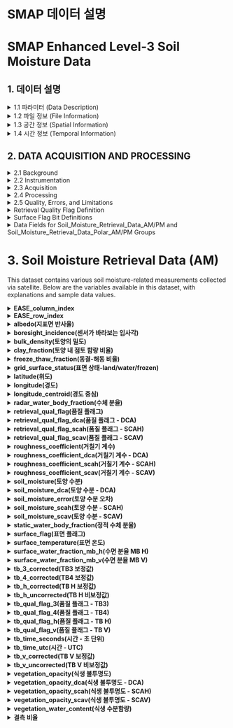 # SMAP 데이터 설명 
# SMAP Enhanced Level-3 Soil Moisture Data
## 1. 데이터 설명 
<details>
  <summary>1.1 파라미터 (Data Description)</summary>
  이 데이터 세트의 주요 출력은 표면 토양 습도입니다. 이는 대략적으로 토양 기둥 상단 5cm를 나타내며, m³/m³ 단위로 제공됩니다. 이 데이터는 9km EASE-Grid 2.0 투영에서 전 세계와 극지방 그리드로 표시됩니다.  
  데이터 필드는 전 세계와 극지방 그리드로 나뉘며, 각각 AM(오전), PM(오후)으로 구분된 HDF5 데이터 그룹에 저장됩니다.  
  극지방 그리드 투영은 높은 위도에서 더 균일한 공간 샘플링을 제공합니다.

  추가적으로, 밝기 온도(TB) 측정값도 포함됩니다. 이 값들은 SMAP의 향상된 Level-1B 밝기 온도로, 9km EASE2 그리드로 다시 샘플링된 값입니다.

  이 제품에는 세 가지 알고리즘이 포함되어 있습니다:
  - **이중 채널 알고리즘 (DCA)**
  - **단일 채널 알고리즘 - 수직 편광 (SCA-V)**
  - **단일 채널 알고리즘 - 수평 편광 (SCA-H)**

  버전 5부터 새로운 기본 알고리즘은 DCA입니다. 이전 버전에서는 SCA-V가 기본 알고리즘이었습니다. DCA는 일부 농업지에서 SCA-V보다 약간 더 나은 성능을 보여주었으나, 전체적인 성능은 유사합니다.
</details>

<details>
  <summary>1.2 파일 정보 (File Information)</summary>

  ### 1.2.1 형식
  데이터는 **HDF5** 형식으로 제공됩니다. HDF5 파일에 대한 소프트웨어와 자세한 내용은 HDF 그룹의 HDF5 웹사이트에서 확인할 수 있습니다.

  ### 1.2.2 파일 내용
  HDF5 파일은 메타데이터, AM/PM로 구분된 **토양 습도 데이터 그룹**, 그리고 극지방 AM/PM 데이터 그룹으로 구성됩니다. 각각의 그룹은 하위 데이터 세트 또는 그룹을 포함합니다.

  ### 1.2.3 데이터 필드
  각각 **토양 습도 데이터**, **보조 데이터**, 그리고 **품질 평가 플래그**를 포함합니다.  
  - **AM 그룹**: 위성을 북에서 남으로 통과할 때 데이터를 포함하며, 오전 6시 데이터를 수집합니다.  
  - **PM 그룹**: 남에서 북으로 통과할 때의 데이터를 포함하며, 오후 6시 데이터를 수집합니다.

  ### 1.2.4 메타데이터 필드
  이 그룹은 각 파일의 전체 내용을 설명하는 메타데이터를 포함합니다.

  ### 1.2.5 파일 네이밍 규칙
  파일명은 다음과 같은 규칙을 따릅니다:  
  `SMAP_L3_SM_P_E_yyyymmdd_RLVvvv_NNN.[확장자]`  
  예: `SMAP_L3_SM_P_E_20150403_R17400_001.h5`
</details>

<details>
  <summary>1.3 공간 정보 (Spatial Information)</summary>

  **1.3.1 범위 (Coverage)**  
  이 데이터의 글로벌 그리드 범위는 경도 180°W에서 180°E까지이며, 위도는 약 85.044°N에서 85.044°S까지입니다. 북극 그리드 범위는 북반구 전체, 즉 경도 180°W에서 180°E까지, 적도에서 90°N까지를 포함합니다.

  **1.3.2 해상도 (Resolution)**  
  SMAP 데이터의 기본 해상도는 약 36km이지만, 이 데이터는 Backus-Gilbert 최적 보간 알고리즘을 사용하여 9km 해상도로 보간되었습니다.

  **1.3.3 지리 정보 (Geolocation)**  
  이 데이터는 9km EASE-Grid 2.0 평등 면적 그리드를 기준으로 제공됩니다. 더 자세한 지리 정보는 EASE-Grid 웹사이트에서 확인할 수 있습니다.
</details>

<details>
  <summary>1.4 시간 정보 (Temporal Information)</summary>

  **1.4.1 범위 (Coverage)**  
  이 데이터의 시간 범위는 2015년 3월 31일부터 현재까지입니다.

  **1.4.2 위성 및 처리 이벤트 (Satellite and Processing Events)**  
  위성 기동, 데이터 다운링크 이상, 데이터 품질 필터링 등의 이유로 인해 SMAP 데이터 시리즈에 작은 간격이 발생할 수 있습니다. SMAP 위성이 안전 모드로 들어간 2019년 6월 19일부터 7월 23일까지 데이터 수집에 큰 공백이 있었습니다.

  **1.4.3 지연 시간 (Latencies)**  
  지연 시간에 대한 자세한 내용은 SMAP Radiometer 데이터 세트의 지연 시간에 대한 FAQ를 참고하세요.

  **1.4.4 해상도 (Resolution)**  
  각 Level-3 파일은 반 궤도 파일/스와스의 일일 합성본입니다. 하강 통과(a.m.) 및 상승 통과(p.m.)에서 수집된 데이터는 각각 동일한 일일 합성 파일에 별도로 저장됩니다.
</details>

## 2. DATA ACQUISITION AND PROCESSING

<details>
<summary>2.1 Background</summary>

전자기 스펙트럼의 마이크로파 영역(파장이 몇 센티미터에서 1미터까지 포함)은 원격으로 표면 토양 습도를 추정하는 데 가장 큰 가능성을 제공하는 것으로 오랫동안 알려져 왔습니다. 수동 마이크로파 센서는 지구 표면에서 방출되는 자연적인 열 방사를 측정합니다. 이 방사의 강도 변화는 목표 매질의 유전율과 온도에 따라 달라지며, 근표면 토양층의 경우 이는 습도의 양에 의해 결정됩니다. L-밴드 또는 약 1 GHz(20-30 cm)의 낮은 마이크로파 주파수(긴 파장)는 다음과 같은 이점을 제공합니다:

- 대기가 거의 완전히 투명하므로 모든 날씨에서 감지가 가능합니다.
- 드문드문한 식생층과 중간 정도의 식생층(최대 5 kg/m²의 식물 수분 함량을 포함) 아래에서 토양에서의 신호 전송이 가능합니다.
- 태양 광선의 영향을 받지 않으므로 낮과 밤 모두 관찰할 수 있습니다.

자세한 내용은 이 제품의 알고리즘 이론적 기초 문서(ATBD)의 2장을 참조하십시오(O'Neill et al., 2021a). 해당 문서는 기술 참조 자료로 제공됩니다.
</details>

<details>
<summary>2.2 Instrumentation</summary>

SMAP 계측기기에 대한 자세한 설명은 Jet Propulsion Laboratory(JPL) SMAP 웹사이트의 SMAP Instrument 페이지를 참조하세요.
</details>

<details>
<summary>2.3 Acquisition</summary>

SMAP 향상된 Level-3 복사계 토양 습도 제품(SPL3SMP_E)은 SMAP 향상된 L2 복사계 반 궤도 9km EASE-Grid 토양 습도 버전 5(SPL2SMP_E) 데이터를 일일 그리드 합성한 것입니다. SMAP 밝기 온도에서 토양 습도 도출은 Level-2 처리에서 이루어집니다. 토양 습도 알고리즘 및 보조 데이터에 대한 자세한 내용은 SPL2SMP_E 사용자 안내서를 참조하세요. 이 데이터를 향상시키기 위해 사용된 Backus-Gilbert 최적 보간 알고리즘에 대한 정보는 SPL1CTB_E 사용자 안내서를 참조하세요.
</details>

<details>
<summary>2.4 Processing</summary>

SPL3SMP_E 데이터 세트는 일일 전 세계 및 북극 제품입니다. 24시간 동안 획득된 개별 SPL2SMP_E 반 궤도 파일을 합성하여 추출된 토양 습도의 일일 다중 궤도 전 세계 또는 극지방 지도를 생성합니다. SPL2SMP_E 스와스가 겹치는 위도 약 +/- 65도 이상에서는 주어진 그리드 셀에서 여러 데이터 포인트를 합성하기 위한 세 가지 옵션이 고려되었습니다:
1. 가장 최근의(또는 마지막) 데이터 포인트 사용
2. 그리드 셀 내의 모든 데이터 포인트 평균
3. SMAP 하강 통과에서 도출된 관찰의 경우 6:00 a.m. 지역 태양 시간(LST)과 가장 가까운 데이터 포인트를, 상승 통과에서 도출된 관찰의 경우 6:00 p.m. LST와 가장 가까운 데이터 포인트를 선택

현재 SPL3SMP_E 제품에 대한 접근 방식은 세 번째 옵션을 사용하는 것입니다. 즉, 하강 통과와 상승 통과에서 각각 6:00 a.m. LST 및 6:00 p.m. LST에 가장 가까운 관찰을 선택하여 Level-3 합성을 수행합니다. 주어진 L2 반 궤도 그래뉼의 타임스탬프(yyyymmddThhmmss)는 UTC로 표현되며, hhmmss 부분만 지역 태양 시간으로 변환됩니다(O'Neill et al., 2021a).
</details>

<details>
<summary>2.5 Quality, Errors, and Limitations</summary>

### 2.5.1 Error Sources

인위적인 전파 간섭(RFI)은 주로 지상 기반 감시 레이더에서 발생하며, 이는 L-밴드 주파수에서 레이더와 복사계 측정을 오염시킬 수 있습니다. SMAP 레이더와 복사계 전자 기기 및 알고리즘에는 RFI의 영향을 완화하기 위한 설계 기능이 포함되어 있습니다. SMAP 복사계는 시간 및 주파수 다양성, 커토시스 감지, 임계값 사용을 결합하여 RFI를 감지하고, 가능한 경우 RFI를 완화하는 방법을 구현합니다(Bringer et al., 2021).

Level-2/3 복사계 데이터는 또한 통신 링크 및 메모리 저장 장치의 잡음에 의해 발생하는 비트 오류를 포함할 수 있습니다. 오류 원인에 대한 자세한 내용은 ATBD의 4.6장을 참조하십시오(O'Neill et al., 2021a).

### 2.5.2 Quality Assessment

SMAP 제품은 품질을 평가할 수 있는 여러 수단을 제공합니다. 각 제품에는 비트 플래그, 불확실성 측정, 및 품질 정보를 제공하는 파일 수준 메타데이터가 포함됩니다. 이 제품에 포함된 특정 비트 플래그, 불확실성 측정, 및 파일 수준 메타데이터에 대한 정보는 제품 사양 문서(Chan & Dunbar, 2021)를 참조하십시오. 이러한 데이터의 품질에 대한 자세한 내용은 평가 보고서(O'Neill et al., 2021b)를 참조하십시오. 각 HDF5 파일에는 NSIDC DAAC에 전달되기 전에 JPL에서 SDS에 의해 설정된 품질 평가(QA) 메타데이터 플래그가 포함된 메타데이터가 포함됩니다. 또한 각 데이터 파일과 관련된 .qa 파일 확장자를 가진 별도의 QA 파일이 있습니다. QA 파일은 연결된 데이터 파일의 품질을 보다 잘 평가할 수 있도록 통계 정보를 포함하는 ASCII 텍스트 파일입니다.

### 2.5.3 Data Flags

입력된 SMAP 데이터와 보조 데이터에서 생성된 비트 플래그는 검색 품질을 결정하는 데 사용됩니다. 보조 데이터는 일시적인 수분에 대한 보정과 같은 처리의 특정 측면을 결정하거나, 강수 플래그와 같은 검색 품질을 결정하는 데 도움이 됩니다. 이러한 플래그는 위성이 지나갈 때 지표가 얼어 있거나, 눈으로 덮여 있거나, 홍수가 나거나, 강수가 발생 중인지를 나타냅니다. 다른 플래그는 급경사 지형, 도시 지역, 조밀한 숲, 또는 영구적인 눈/얼음 지역에 대한 마스크가 적용되고 있는지를 나타냅니다.
</details>

<details>
  <summary>Retrieval Quality Flag Definition</summary>

  ### Retrieval Quality Flag Definition

  이 표는 **"토양 습도 검색 품질 플래그 정의"**를 나타냅니다. 이 표는 SMAP Enhanced L3 Radiometer 제품에서 토양 습도 데이터를 검색할 때 각 비트(Bit)에 할당된 정보를 설명하고 있습니다. 각 비트는 특정 품질 관련 정보를 나타내며, 각 비트의 값에 따라 검색이 성공했는지, 시도했는지 등의 상태를 나타냅니다.

  | Bit  | Retrieval Information    | Bit Value | Interpretation                                        |
  |------|--------------------------|-----------|-------------------------------------------------------|
  | 0    | Recommended Quality       | 0         | 토양 습도 검색이 권장 품질을 가짐                      |
  |      |                          | 1         | 토양 습도 검색이 권장 품질을 갖지 않음                |
  | 1    | Retrieval Attempted       | 0         | 토양 습도 검색이 시도됨                                |
  |      |                          | 1         | 토양 습도 검색이 건너뛰어짐                            |
  | 2    | Retrieval Successful      | 0         | 토양 습도 검색이 성공적이었음                          |
  |      |                          | 1         | 토양 습도 검색이 성공적이지 않았음                    |
  | 3    | Retrieval Successful      | 0         | 동결/해동 상태 검색이 성공적이었음                    |
  |      |                          | 1         | 동결/해동 상태 검색이 성공적이지 않았음               |
  | 4-15 | Undefined                 | 0         | 사용되지 않음                                          |

  ### 설명:
  - **Bit 0:** 권장 품질 여부를 나타냄. 
  - **Bit 1:** 토양 습도 검색이 시도되었는지 여부.
  - **Bit 2:** 검색이 성공적이었는지 여부.
  - **Bit 3:** 동결/해동 상태 검색 성공 여부.
  - **Bit 4-15:** 사용되지 않음 (미정의).

</details>
<details>
  <summary>Surface Flag Bit Definitions</summary>

  ### Surface Flag Bit Definitions
  
  Surface Flag에 대한 설명입니다. Bit 0에서 Bit 9까지의 플래그가 각기 다른 정보들을 나타냅니다.

  | Bit | Flag Name               | Bit Value | Interpretation                                                            |
  |-----|-------------------------|-----------|---------------------------------------------------------------------------|
  | 0   | Open Water Flag          | 0         | 물의 비율이 0.00-0.05: 토양 습도를 검색하고 권장 품질로 플래그를 설정     |
  |     |                         | 1         | 물의 비율이 0.05-0.50: 토양 습도를 검색하고 불확실한 품질로 플래그를 설정 |
  |     |                         |           | 물의 비율이 0.50-1.00: 토양 습도를 검색하지 않음, 플래그만 설정          |
  | 1   | Open Water Flag (MOD44W) | 0         | MOD44W 데이터베이스를 기반으로 설정된 물 비율                              |
  |     |                         | 1         | Bit 0과 동일한 값                                                         |
  | 3   | Urban Area Flag          | 0         | 도심 지역의 비율이 0.00-0.25: 토양 습도를 검색하고 권장 품질로 설정       |
  |     |                         | 1         | 도심 지역의 비율이 0.25-1.00: 토양 습도를 검색하고 불확실한 품질로 설정   |
  | 4   | Precipitation Flag       | 0         | 강수량이 0–1 mm/hr: 토양 습도를 검색하고 권장 품질로 플래그 설정          |
  |     |                         | 1         | 강수량이 1–25.4 mm/hr: 토양 습도를 검색하고 불확실한 품질로 플래그 설정  |
  |     |                         |           | 강수량이 25.4 mm/hr 이상: 토양 습도 검색하지 않음, 플래그만 설정          |
  | 5   | Snow Flag                | 0         | 눈의 비율이 0.00-0.05: 토양 습도를 검색하고 권장 품질로 플래그 설정       |
  |     |                         | 1         | 눈의 비율이 0.05-0.50: 불확실한 품질로 플래그를 설정하고 토양 습도 검색   |
  |     |                         |           | 눈의 비율이 0.50 이상: 토양 습도를 검색하지 않음, 플래그만 설정           |
  | 7   | Frozen Ground Flag       | 0         | 동결 상태 비율이 0.00-0.05: 토양 습도를 검색하고 권장 품질로 설정         |
  |     |                         | 1         | 동결 상태 비율이 0.05-0.50: 불확실한 품질로 설정하고 토양 습도 검색       |
  |     |                         |           | 동결 상태 비율이 0.50 이상: 토양 습도를 검색하지 않음, 플래그만 설정      |
  | 9   | Mountainous Area Flag    | 0         | 경사 표준 편차가 0.0-3.0°: 토양 습도를 검색하고 권장 품질로 설정          |
  |     |                         | 1         | 경사 표준 편차가 3.0°-6.0°: 불확실한 품질로 플래그를 설정하고 검색        |
  |     |                         |           | 경사 표준 편차가 6.0° 이상: 검색하지 않음, 플래그만 설정                  |

  ### 설명:
  - **Open Water Flag (Bits 0-1):** 물의 비율에 따라 검색 품질을 플래그로 설정.
  - **Urban Area Flag (Bit 3):** 도심 지역의 비율에 따라 검색 품질을 설정.
  - **Precipitation Flag (Bit 4):** 강수량에 따라 검색 여부와 품질을 결정.
  - **Snow Flag (Bit 5):** 눈의 비율에 따라 검색 품질을 플래그로 설정.
  - **Frozen Ground Flag (Bits 7-8):** 동결 상태 비율에 따라 검색 품질을 설정.
  - **Mountainous Area Flag (Bit 9):** 경사 표준 편차에 따라 검색 품질을 플래그로 설정.
</details>

<details>
  <summary>Data Fields for Soil_Moisture_Retrieval_Data_AM/PM and Soil_Moisture_Retrieval_Data_Polar_AM/PM Groups</summary>

| **Data Field Name**                 | **Type**  | **Byte** | **Unit** | **Valid Min** | **Valid Max** | **Fill/Gap Value** | **Derivation Method(s)** |
|-------------------------------------|-----------|----------|----------|---------------|---------------|--------------------|--------------------------|
| EASE_column_index                   | Uint16    | 2        | N/A      | 0             | 963           | 65534              | 2                        |
| EASE_row_index                      | Uint16    | 2        | N/A      | 0             | 405           | 65534              | 2                        |
| albedo* (albedo_dca | _scah | _scav) | Float32   | 4        | N/A      | 0             | 1             | -9999.0            | 6                        |
| boresight_incidence                  | Float32   | 4        | degrees  | 0             | 90            | -9999.0            | 1                        |
| bulk_density                         | Float32   | 4        | N/A      | 0             | 2.65          | -9999.0            | 6                        |
| clay_fraction                        | Float32   | 4        | N/A      | 0             | 1             | -9999.0            | 6                        |
| freeze_thaw_fraction                 | Float32   | 4        | N/A      | 0             | 1             | -9999.0            | 6                        |
| grid_surface_status                  | Uint16    | 2        | N/A      | 0             | 1             | 65534              | 7                        |
| landcover_class                      | Uint8     | 1        | N/A      | 0             | 16            | 254                | 6                        |
| landcover_class_fraction             | Uint8     | 1        | N/A      | 0             | 1             | -9999.0            | 6                        |
| latitude                             | Float32   | 4        | degrees  | -90           | 90            | -9999.0            | 2                        |
| latitude_centroid                    | Float32   | 4        | degrees  | -90           | 90            | -9999.0            | 1                        |
| longitude                            | Float32   | 4        | degrees  | -180          | 180           | -9999.0            | 2                        |
| longitude_centroid                   | Float32   | 4        | degrees  | -180          | 180           | -9999.0            | 1                        |
| radar_water_body_fraction            | Float32   | 4        | N/A      | 0             | 1             | -9999.0            | 6                        |
| retrieval_qual_flag*                 | Uint16    | 2        | N/A      | 0             | 65536         | 65534              | 4                        |
| roughness_coefficient*               | Float32   | 4        | N/A      | 0             | 3             | -9999.0            | 6                        |
| soil_moisture*                       | Float32   | 4        | m³/m³    | 0.02          | soil porosity | -9999.0            | 4                        |
| soil_moisture_error                  | Float32   | 4        | m³/m³    | 0.02          | soil porosity | -9999.0            | 4                        |
| static_water_body_fraction           | Float32   | 4        | N/A      | 0             | 1             | -9999.0            | 6                        |
| surface_flag                         | Uint16    | 2        | N/A      | 0             | 65536         | 65534              | 4                        |
| surface_temperature                  | Float32   | 4        | K        | 253.15        | 313.15        | -9999.0            | 6                        |
| surface_water_fraction_mb_h          | Float32   | 4        | N/A      | 0             | 1             | -9999.0            | 1                        |
| surface_water_fraction_mb_v          | Float32   | 4        | N/A      | 0             | 1             | -9999.0            | 1                        |
| tb_3_corrected                       | Float32   | 4        | K        | -50           | 50            | -9999.0            | 1                        |
| tb_4_corrected                       | Float32   | 4        | K        | -50           | 50            | -9999.0            | 1                        |
| tb_h_corrected                       | Float32   | 4        | K        | 0             | 330           | -9999.0            | 1                        |
| tb_h_uncorrected                     | Float32   | 4        | K        | 0             | 340           | -9999.0            | 1                        |
| tb_qual_flag_3                       | Uint16    | 2        | N/A      | 0             | 65536         | 65534              | 4                        |
| tb_qual_flag_4                       | Uint16    | 2        | N/A      | 0             | 65536         | 65534              | 4                        |
| tb_qual_flag_h                       | Uint16    | 2        | N/A      | 0             | 65536         | 65534              | 4                        |
| tb_qual_flag_v                       | Uint16    | 2        | N/A      | 0             | 65536         | 65534              | 4                        |
| tb_time_seconds                      | Float64   | 8        | seconds  | N/A           | N/A           | -9999.0            | 1                        |
| tb_time_utc                          | Char24    | 24       | N/A      | 2015-01-31T00:00:00.000Z | N/A           | N/A | 1                        |
| tb_v_corrected                       | Float32   | 4        | K        | 0             | 330           | -9999.0            | 1                        |
| tb_v_uncorrected                     | Float32   | 4        | K        | 0             | 340           | -9999.0            | 1                        |
| vegetation_opacity*                  | Float32   | 4        | N/A      | 0.01          | 5             | -9999.0            | 6                        |
| vegetation_opacity(_dca              | Float32   | 4        | N/A      | 0.01          | 5             | -9999.0            | 5                        |
| vegetation_opacity(_scah | _scav)    | Float32   | 4        | N/A      | 0.01          | 5             | -9999.0            | 6                        |
| vegetation_water_content             | Float32   | 4        | kg/m²    | 0.0           | 30.0          | -9999.0            | 6                        |

</details>


# 3. Soil Moisture Retrieval Data (AM)
This dataset contains various soil moisture-related measurements collected via satellite. Below are the variables available in this dataset, with explanations and sample data values.

<details>
  <summary><b>EASE_column_index</b></summary>

  * **Description**: 
    * The column index of the Equal-Area Scalable Earth Grid (EASE) for the dataset.

  * **Sample Data**: 
    * `[[0, 1, 2, ..., 3853, 3854, 3855], [0, 1, 2, ..., 3853, 3854, 3855], ... [65534, 65534, 65534, ..., 65534, 65534, 65534]]`
</details>

<details>
  <summary><b>EASE_row_index</b></summary>

  * **Description**: 
    * The row index of the Equal-Area Scalable Earth Grid (EASE) for the dataset.
    
  * **Sample Data**: 
    * `[[0, 0, 0, ..., 0, 0, 0], [1, 1, 1, ..., 1, 1, 1], ... [65534, 65534, 65534, ..., 65534, 65534, 65534]]`
</details>

<details>
  <summary><b>albedo(지표면 반사율)</b></summary>

  * **Description**: 
    * Surface reflectance of solar radiation. Missing values are marked with -9999.
  * **Sample Data**: 
    * `[[ -9999, -9999, -9999, ..., -9999, -9999, -9999], [-9999, -9999, -9999, ..., -9999, -9999, -9999], ... [-9999, -9999, -9999, ..., -9999, -9999, -9999]]`
  * **Category**:
    * albedo_dca
    * albedo_scah
    * albedo_scav
</details>
<details>
  <summary><b>boresight_incidence(센서가 바라보는 입사각)</b></summary>

  * **Description**: 
    * The boresight incidence angle is the angle at which the radar signal strikes the Earth's surface. This angle affects the radar return signal and is critical for interpreting radar data.
  
  * **Sample Data**: 
    * `[[39.97724, 39.977257, 39.97728, ..., 39.98019, 39.98021, 39.980232], [39.977066, 39.977097, 39.97712, ..., 39.98063, 39.980633, 39.980644], ... [-9999, -9999, -9999, ..., -9999, -9999, -9999]]`
</details>

<details>
  <summary><b>bulk_density(토양의 밀도)</b></summary>

  * **Description**: 
    * Bulk density refers to the density of the soil, which is important for analyzing water retention and soil moisture.
  
  * **Sample Data**: 
    * `[[ -9999, -9999, -9999, ..., -9999, -9999, -9999], [-9999, -9999, -9999, ..., -9999, -9999, -9999], ... [-9999, -9999, -9999, ..., -9999, -9999, -9999]]`
</details>

<details>
  <summary><b>clay_fraction(토양 내 점토 햠량 비율)</b></summary>

  * **Description**: 
    * The fraction of clay in the soil, which can affect water retention, soil strength, and moisture content.
  
  * **Sample Data**: 
    * `[[ -9999, -9999, -9999, ..., -9999, -9999, -9999], [-9999, -9999, -9999, ..., -9999, -9999, -9999], ... [-9999, -9999, -9999, ..., -9999, -9999, -9999]]`
</details>

<details>
  <summary><b>freeze_thaw_fraction(동결-해동 비율)</b></summary>

  * **Description**: 
    * The fraction of the ground that is frozen or thawing, which is important for understanding seasonal changes in soil moisture.
  
  * **Sample Data**: 
    * `[[ -9999, -9999, -9999, ..., -9999, -9999, -9999], [-9999, -9999, -9999, ..., -9999, -9999, -9999], ... [-9999, -9999, -9999, ..., -9999, -9999, -9999]]`
</details>

<details>
  <summary><b>grid_surface_status(표면 상태-land/water/frozen)</b></summary>

  * **Description**: 
    * The status of the surface grid, which may indicate whether the grid cell is covered by land, water, or frozen ground.
  
  * **Sample Data**: 
    * `[[1, 1, 1, ..., 1, 1, 1], [1, 1, 1, ..., 1, 1, 1], ... [65534, 65534, 65534, ..., 65534, 65534, 65534]]`
</details>

<details>
  <summary><b>latitude(위도)</b></summary>

  * **Description**: 
    * Latitude of the measurement point on the Earth's surface.
  
  * **Sample Data**: 
    * `[[84.65642, 84.65642, 84.65642, ..., 84.65642, 84.65642, 84.65642], [83.95421, 83.95421, 83.95421, ..., 83.95421, 83.95421, 83.95421], ... [-9999, -9999, -9999, ..., -9999, -9999, -9999]]`
</details>

<details>
  <summary><b>longitude(경도)</b></summary>

  * **Description**: 
    * Longitude of the measurement point on the Earth's surface.
  
  * **Sample Data**: 
    * `[[ -179.95332, -179.85995, -179.7666, ..., 179.7666, 179.85995, 179.95332], [-179.95332, -179.85995, -179.7666, ..., 179.7666, 179.85995, 179.95332], ... [-9999, -9999, -9999, ..., -9999, -9999, -9999]]`
</details>
<details>
  <summary><b>longitude_centroid(경도 중심)</b></summary>

  * **Description**: 
    * The centroid longitude of the grid cell on the Earth's surface.
  
  * **Sample Data**: 
    * `[[ -179.95332, -179.85995, -179.7666, ..., 179.7666, 179.85995, 179.95332], [-179.95332, -179.85995, -179.7666, ..., 179.7666, 179.85995, 179.95332], ... [-9999, -9999, -9999, ..., -9999, -9999, -9999]]`
</details>

<details>
  <summary><b>radar_water_body_fraction(수체 분율)</b></summary>

  * **Description**: 
    * The fraction of the grid cell that is covered by water bodies, detected by radar.
  
  * **Sample Data**: 
    * `[[ 1.000e+00, 1.000e+00, 1.000e+00, ..., 1.000e+00, 1.000e+00, 1.000e+00], [1.000e+00, 1.000e+00, 1.000e+00, ..., 1.000e+00, 1.000e+00, 1.000e+00], ... [-9.999e+03, -9.999e+03, -9.999e+03, ..., -9.999e+03, -9.999e+03, -9.999e+03]]`
</details>

<details>
  <summary><b>retrieval_qual_flag(품질 플래그)</b></summary>

  * **Description**: 
    * A flag indicating the quality of the retrieval process.
  
  * **Sample Data**: 
    * `[[15, 15, 15, ..., 15, 15, 15], [15, 15, 15, ..., 15, 15, 15], ... [7, 7, 7, ..., 7, 7, 7]]`
</details>

<details>
  <summary><b>retrieval_qual_flag_dca(품질 플래그 - DCA)</b></summary>

  * **Description**: 
    * A specific flag indicating the quality of the DCA retrieval process.
  
  * **Sample Data**: 
    * `[[15, 15, 15, ..., 15, 15, 15], [15, 15, 15, ..., 15, 15, 15], ... [7, 7, 7, ..., 7, 7, 7]]`
</details>

<details>
  <summary><b>retrieval_qual_flag_scah(품질 플래그 - SCAH)</b></summary>

  * **Description**: 
    * A specific flag indicating the quality of the SCAH retrieval process.
  
  * **Sample Data**: 
    * `[[15, 15, 15, ..., 15, 15, 15], [15, 15, 15, ..., 15, 15, 15], ... [7, 7, 7, ..., 7, 7, 7]]`
</details>

<details>
  <summary><b>retrieval_qual_flag_scav(품질 플래그 - SCAV)</b></summary>

  * **Description**: 
    * A specific flag indicating the quality of the SCAV retrieval process.
  
  * **Sample Data**: 
    * `[[15, 15, 15, ..., 15, 15, 15], [15, 15, 15, ..., 15, 15, 15], ... [7, 7, 7, ..., 7, 7, 7]]`
</details>

<details>
  <summary><b>roughness_coefficient(거칠기 계수)</b></summary>

  * **Description**: 
    * A coefficient representing the roughness of the Earth's surface in the grid cell.
  
  * **Sample Data**: 
    * `[[ -9999, -9999, -9999, ..., -9999, -9999, -9999], [-9999, -9999, -9999, ..., -9999, -9999, -9999], ... [-9999, -9999, -9999, ..., -9999, -9999, -9999]]`
</details>

<details>
  <summary><b>roughness_coefficient_dca(거칠기 계수 - DCA)</b></summary>

  * **Description**: 
    * The DCA-specific roughness coefficient for the grid cell.
  
  * **Sample Data**: 
    * `[[ -9999, -9999, -9999, ..., -9999, -9999, -9999], [-9999, -9999, -9999, ..., -9999, -9999, -9999], ... [-9999, -9999, -9999, ..., -9999, -9999, -9999]]`
</details>

<details>
  <summary><b>roughness_coefficient_scah(거칠기 계수 - SCAH)</b></summary>

  * **Description**: 
    * The SCAH-specific roughness coefficient for the grid cell.
  
  * **Sample Data**: 
    * `[[ -9999, -9999, -9999, ..., -9999, -9999, -9999], [-9999, -9999, -9999, ..., -9999, -9999, -9999], ... [-9999, -9999, -9999, ..., -9999, -9999, -9999]]`
</details>

<details>
  <summary><b>roughness_coefficient_scav(거칠기 계수 - SCAV)</b></summary>

  * **Description**: 
    * The SCAV-specific roughness coefficient for the grid cell.
  
  * **Sample Data**: 
    * `[[ -9999, -9999, -9999, ..., -9999, -9999, -9999], [-9999, -9999, -9999, ..., -9999, -9999, -9999], ... [-9999, -9999, -9999, ..., -9999, -9999, -9999]]`
</details>
<details>
  <summary><b>soil_moisture(토양 수분)</b></summary>

  * **Description**: 
    * The soil moisture content of the grid cell.
  
  * **Sample Data**: 
    * `[[ -9999, -9999, -9999, ..., -9999, -9999, -9999], [-9999, -9999, -9999, ..., -9999, -9999, -9999], ... [-9999, -9999, -9999, ..., -9999, -9999, -9999]]`
</details>

<details>
  <summary><b>soil_moisture_dca(토양 수분 - DCA)</b></summary>

  * **Description**: 
    * The DCA-specific soil moisture content of the grid cell.
  
  * **Sample Data**: 
    * `[[ -9999, -9999, -9999, ..., -9999, -9999, -9999], [-9999, -9999, -9999, ..., -9999, -9999, -9999], ... [-9999, -9999, -9999, ..., -9999, -9999, -9999]]`
</details>

<details>
  <summary><b>soil_moisture_error(토양 수분 오차)</b></summary>

  * **Description**: 
    * The estimated error in the soil moisture content.
  
  * **Sample Data**: 
    * `[[ -9999, -9999, -9999, ..., -9999, -9999, -9999], [-9999, -9999, -9999, ..., -9999, -9999, -9999], ... [-9999, -9999, -9999, ..., -9999, -9999, -9999]]`
</details>

<details>
  <summary><b>soil_moisture_scah(토양 수분 - SCAH)</b></summary>

  * **Description**: 
    * The SCAH-specific soil moisture content of the grid cell.
  
  * **Sample Data**: 
    * `[[ -9999, -9999, -9999, ..., -9999, -9999, -9999], [-9999, -9999, -9999, ..., -9999, -9999, -9999], ... [-9999, -9999, -9999, ..., -9999, -9999, -9999]]`
</details>

<details>
  <summary><b>soil_moisture_scav(토양 수분 - SCAV)</b></summary>

  * **Description**: 
    * The SCAV-specific soil moisture content of the grid cell.
  
  * **Sample Data**: 
    * `[[ -9999, -9999, -9999, ..., -9999, -9999, -9999], [-9999, -9999, -9999, ..., -9999, -9999, -9999], ... [-9999, -9999, -9999, ..., -9999, -9999, -9999]]`
</details>

<details>
  <summary><b>static_water_body_fraction(정적 수체 분율)</b></summary>

  * **Description**: 
    * The fraction of the grid cell covered by static water bodies.
  
  * **Sample Data**: 
    * `[[ 1.000e+00, 1.000e+00, 1.000e+00, ..., 1.000e+00, 1.000e+00, 1.000e+00], [1.000e+00, 1.000e+00, 1.000e+00, ..., 1.000e+00, 1.000e+00, 1.000e+00], ... [-9.999e+03, -9.999e+03, -9.999e+03, ..., -9.999e+03, -9.999e+03, -9.999e+03]]`
</details>

<details>
  <summary><b>surface_flag(표면 플래그)</b></summary>

  * **Description**: 
    * A flag representing the surface characteristics of the grid cell.
  
  * **Sample Data**: 
    * `[[ 7, 7, 7, ..., 7, 7, 7], [7, 7, 7, ..., 7, 7, 7], ... [2047, 2047, 2047, ..., 2047, 2047, 2047]]`
</details>

<details>
  <summary><b>surface_temperature(표면 온도)</b></summary>

  * **Description**: 
    * The surface temperature of the grid cell.
  
  * **Sample Data**: 
    * `[[ -9999, -9999, -9999, ..., -9999, -9999, -9999], [-9999, -9999, -9999, ..., -9999, -9999, -9999], ... [-9999, -9999, -9999, ..., -9999, -9999, -9999]]`
</details>

<details>
  <summary><b>surface_water_fraction_mb_h(수면 분율 MB H)</b></summary>

  * **Description**: 
    * The fraction of surface water measured in the horizontal polarization (MB H).
  
  * **Sample Data**: 
    * `[[ 9.9999762e-01, 9.9999762e-01, 9.9999762e-01, ..., 9.9999380e-01, 9.9999326e-01, 9.9999273e-01], [9.9996328e-01, 9.9996090e-01, 9.9995852e-01, ..., 9.9998438e-01, 9.9998438e-01, 9.9998450e-01], ... [-9.9990000e+03, -9.9990000e+03, -9.9990000e+03, ..., -9.9990000e+03, -9.9990000e+03, -9.9990000e+03]]`
</details>

<details>
  <summary><b>surface_water_fraction_mb_v(수면 분율 MB V)</b></summary>

  * **Description**: 
    * The fraction of surface water measured in the vertical polarization (MB V).
  
  * **Sample Data**: 
    * `[[ 9.9999797e-01, 9.9999803e-01, 9.9999809e-01, ..., 9.9999464e-01, 9.9999416e-01, 9.9999386e-01], [9.9996328e-01, 9.9996090e-01, 9.9995840e-01, ..., 9.9998283e-01, 9.9998283e-01, 9.9998295e-01], ... [-9.9990000e+03, -9.9990000e+03, -9.9990000e+03, ..., -9.9990000e+03, -9.9990000e+03, -9.9990000e+03]]`
</details>

<details>
  <summary><b>tb_3_corrected(TB3 보정값)</b></summary>

  * **Description**: 
    * The corrected brightness temperature for TB3 channel.
  
  * **Sample Data**: 
    * `[[ 2.9008858e+00, 2.8248014e+00, 2.7458093e+00, ..., 2.7996993e+00, 2.8306198e+00, 2.8618824e+00], [2.8651450e+00, 2.9596300e+00, 3.0571535e+00, ..., 3.5805705e+00, 3.6088581e+00, 3.6390729e+00], ... [-9.9990000e+03, -9.9990000e+03, -9.9990000e+03, ..., -9.9990000e+03, -9.9990000e+03, -9.9990000e+03]]`
</details>

<details>
  <summary><b>tb_4_corrected(TB4 보정값)</b></summary>

  * **Description**: 
    * The corrected brightness temperature for TB4 channel.
  
  * **Sample Data**: 
    * `[[ -1.3146079e+00, -1.3354278e+00, -1.3591976e+00, ..., -2.7108657e-01, -1.3545471e-01, 1.6498566e-04], [-2.7421288e+00, -2.6188624e+00, -2.4962504e+00, ..., -5.0350428e+00, -5.0467448e+00, -5.0503407e+00], ... [-9.9990000e+03, -9.9990000e+03, -9.9990000e+03, ..., -9.9990000e+03, -9.9990000e+03, -9.9990000e+03]]`
</details>

<details>
  <summary><b>tb_h_corrected(TB H 보정값)</b></summary>

  * **Description**: 
    * The corrected brightness temperature for the horizontal polarization.
  
  * **Sample Data**: 
    * `[[ 175.93846, 175.979, 176.01578, ..., 184.97371, 184.94388, 184.9044], [162.0145, 162.30997, 162.62885, ..., 172.25409, 172.33847, 172.42548], ... [-9999, -9999, -9999, ..., -9999, -9999, -9999]]`
</details>

<details>
  <summary><b>tb_h_uncorrected(TB H 비보정값)</b></summary>

  * **Description**: 
    * The uncorrected brightness temperature for the horizontal polarization.
  
  * **Sample Data**: 
    * `[[ 175.93846, 175.979, 176.01578, ..., 184.97371, 184.94388, 184.9044], [162.0145, 162.30997, 162.62885, ..., 172.25409, 172.33847, 172.42548], ... [-9999, -9999, -9999, ..., -9999, -9999, -9999]]`
</details>

<details>
  <summary><b>tb_qual_flag_3(품질 플래그 - TB3)</b></summary>

  * **Description**: 
    * A flag indicating the quality of TB3 brightness temperature.
  
  * **Sample Data**: 
    * `[[ 0, 0, 0, ..., 8192, 8192, 8192], [0, 0, 0, ..., 8192, 8192, 8192], ... [30719, 30719, 30719, ..., 30719, 30719, 30719]]`
</details>

<details>
  <summary><b>tb_qual_flag_4(품질 플래그 - TB4)</b></summary>

  * **Description**: 
    * A flag indicating the quality of TB4 brightness temperature.
  
  * **Sample Data**: 
    * `[[ 0, 0, 0, ..., 8192, 8192, 8192], [0, 0, 0, ..., 8192, 8192, 8192], ... [30719, 30719, 30719, ..., 30719, 30719, 30719]]`
</details>

<details>
  <summary><b>tb_qual_flag_h(품질 플래그 - TB H)</b></summary>

  * **Description**: 
    * A flag indicating the quality of horizontal polarization brightness temperature.
  
  * **Sample Data**: 
    * `[[ 0, 0, 0, ..., 0, 0, 0], [0, 0, 0, ..., 4, 4, 4], ... [65535, 65535, 65535, ..., 65535, 65535, 65535]]`
</details>

<details>
  <summary><b>tb_qual_flag_v(품질 플래그 - TB V)</b></summary>

  * **Description**: 
    * A flag indicating the quality of vertical polarization brightness temperature.
  
  * **Sample Data**: 
    * `[[ 0, 0, 0, ..., 0, 0, 0], [0, 0, 0, ..., 0, 0, 0], ... [65535, 65535, 65535, ..., 65535, 65535, 65535]]`
</details>

<details>
  <summary><b>tb_time_seconds(시간 - 초 단위)</b></summary>

  * **Description**: 
    * The time of observation in seconds since epoch.
  
  * **Sample Data**: 
    * `[[ 7.75816570e+08, 7.75816570e+08, 7.75816570e+08, ..., 7.75745591e+08, 7.75745591e+08, 7.75745591e+08], [7.75816578e+08, 7.75816578e+08, 7.75816578e+08, ..., 7.75745589e+08, 7.75745589e+08, 7.75745589e+08], ... [-9.99900000e+03, -9.99900000e+03, -9.99900000e+03, ..., -9.99900000e+03, -9.99900000e+03, -9.99900000e+03]]`
</details>

<details>
  <summary><b>tb_time_utc(시간 - UTC)</b></summary>

  * **Description**: 
    * The time of observation in UTC.
  
  * **Sample Data**: 
    * `[[b'2024-08-01T20:36:10.006Z', b'2024-08-01T20:36:09.917Z', b'2024-08-01T20:36:09.834Z', ..., b'2024-08-01T00:53:11.112Z', b'2024-08-01T00:53:11.049Z', b'2024-08-01T00:53:10.988Z'], [b'2024-08-01T20:36:17.504Z', b'2024-08-01T20:36:17.531Z', b'2024-08-01T20:36:17.545Z', ..., b'2024-08-01T00:53:08.521Z', b'2024-08-01T00:53:08.512Z', b'2024-08-01T00:53:08.503Z'], ... [b'N/A                     ', b'N/A                     ', b'N/A                     ', ..., b'N/A                     ', b'N/A                     ', b'N/A                     ']]`
</details>
<details>
  <summary><b>tb_v_corrected(TB V 보정값)</b></summary>

  * **Description**: 
    * The corrected brightness temperature for the vertical polarization.
  
  * **Sample Data**: 
    * `[[197.92862, 197.95929, 197.98656, ..., 203.8034, 203.79256, 203.77184], [184.7298, 184.91116, 185.12437, ..., 193.1816, 193.2263, 193.27197], ... [-9999, -9999, -9999, ..., -9999, -9999, -9999]]`
</details>

<details>
  <summary><b>tb_v_uncorrected(TB V 비보정값)</b></summary>

  * **Description**: 
    * The uncorrected brightness temperature for the vertical polarization.
  
  * **Sample Data**: 
    * `[[197.92862, 197.95929, 197.98656, ..., 203.8034, 203.79256, 203.77184], [184.7298, 184.91116, 185.12437, ..., 193.1816, 193.2263, 193.27197], ... [-9999, -9999, -9999, ..., -9999, -9999, -9999]]`
</details>

<details>
  <summary><b>vegetation_opacity(식생 불투명도)</b></summary>

  * **Description**: 
    * The opacity of vegetation cover in the grid cell.
  
  * **Sample Data**: 
    * `[[ -9999, -9999, -9999, ..., -9999, -9999, -9999], [-9999, -9999, -9999, ..., -9999, -9999, -9999], ... [-9999, -9999, -9999, ..., -9999, -9999, -9999]]`
</details>

<details>
  <summary><b>vegetation_opacity_dca(식생 불투명도 - DCA)</b></summary>

  * **Description**: 
    * The DCA-specific opacity of vegetation cover in the grid cell.
  
  * **Sample Data**: 
    * `[[ -9999, -9999, -9999, ..., -9999, -9999, -9999], [-9999, -9999, -9999, ..., -9999, -9999, -9999], ... [-9999, -9999, -9999, ..., -9999, -9999, -9999]]`
</details>

<details>
  <summary><b>vegetation_opacity_scah(식생 불투명도 - SCAH)</b></summary>

  * **Description**: 
    * The SCAH-specific opacity of vegetation cover in the grid cell.
  
  * **Sample Data**: 
    * `[[ -9999, -9999, -9999, ..., -9999, -9999, -9999], [-9999, -9999, -9999, ..., -9999, -9999, -9999], ... [-9999, -9999, -9999, ..., -9999, -9999, -9999]]`
</details>

<details>
  <summary><b>vegetation_opacity_scav(식생 불투명도 - SCAV)</b></summary>

  * **Description**: 
    * The SCAV-specific opacity of vegetation cover in the grid cell.
  
  * **Sample Data**: 
    * `[[ -9999, -9999, -9999, ..., -9999, -9999, -9999], [-9999, -9999, -9999, ..., -9999, -9999, -9999], ... [-9999, -9999, -9999, ..., -9999, -9999, -9999]]`
</details>

<details>
  <summary><b>vegetation_water_content(식생 수분함량)</b></summary>

  * **Description**: 
    * The water content in the vegetation cover of the grid cell.
  
  * **Sample Data**: 
    * `[[ -9999, -9999, -9999, ..., -9999, -9999, -9999], [-9999, -9999, -9999, ..., -9999, -9999, -9999], ... [-9999, -9999, -9999, ..., -9999, -9999, -9999]]`
</details>

<details>
  <summary><b>결측 비율</b></summary>

Soil_Moisture_Retrieval_Data_AM_EASE_column_index: 49.21%
Soil_Moisture_Retrieval_Data_AM_EASE_row_index: 49.21%
Soil_Moisture_Retrieval_Data_AM_albedo: 83.42%
Soil_Moisture_Retrieval_Data_AM_albedo_dca: 83.42%
Soil_Moisture_Retrieval_Data_AM_albedo_scah: 83.42%
Soil_Moisture_Retrieval_Data_AM_albedo_scav: 83.42%
Soil_Moisture_Retrieval_Data_AM_boresight_incidence: 49.21%
Soil_Moisture_Retrieval_Data_AM_bulk_density: 85.86%
Soil_Moisture_Retrieval_Data_AM_clay_fraction: 85.86%
Soil_Moisture_Retrieval_Data_AM_freeze_thaw_fraction: 99.96%
Soil_Moisture_Retrieval_Data_AM_grid_surface_status: 49.21%
Soil_Moisture_Retrieval_Data_AM_latitude: 49.21%
Soil_Moisture_Retrieval_Data_AM_latitude_centroid: 49.21%
Soil_Moisture_Retrieval_Data_AM_longitude: 49.21%
Soil_Moisture_Retrieval_Data_AM_longitude_centroid: 49.21%
Soil_Moisture_Retrieval_Data_AM_radar_water_body_fraction: 49.21%
Soil_Moisture_Retrieval_Data_AM_retrieval_qual_flag: 0.00%
Soil_Moisture_Retrieval_Data_AM_retrieval_qual_flag_dca: 0.00%
Soil_Moisture_Retrieval_Data_AM_retrieval_qual_flag_scah: 0.00%
Soil_Moisture_Retrieval_Data_AM_retrieval_qual_flag_scav: 0.00%
Soil_Moisture_Retrieval_Data_AM_roughness_coefficient: 86.54%
Soil_Moisture_Retrieval_Data_AM_roughness_coefficient_dca: 86.54%
Soil_Moisture_Retrieval_Data_AM_roughness_coefficient_scah: 83.42%
Soil_Moisture_Retrieval_Data_AM_roughness_coefficient_scav: 83.42%
Soil_Moisture_Retrieval_Data_AM_soil_moisture: 87.76%
Soil_Moisture_Retrieval_Data_AM_soil_moisture_dca: 87.76%
Soil_Moisture_Retrieval_Data_AM_soil_moisture_error: 100.00%
Soil_Moisture_Retrieval_Data_AM_soil_moisture_scah: 87.65%
Soil_Moisture_Retrieval_Data_AM_soil_moisture_scav: 87.65%
Soil_Moisture_Retrieval_Data_AM_static_water_body_fraction: 49.21%
Soil_Moisture_Retrieval_Data_AM_surface_flag: 0.00%
Soil_Moisture_Retrieval_Data_AM_surface_temperature: 84.65%
Soil_Moisture_Retrieval_Data_AM_surface_water_fraction_mb_h: 49.21%
Soil_Moisture_Retrieval_Data_AM_surface_water_fraction_mb_v: 49.21%
Soil_Moisture_Retrieval_Data_AM_tb_3_corrected: 49.21%
Soil_Moisture_Retrieval_Data_AM_tb_4_corrected: 49.21%
Soil_Moisture_Retrieval_Data_AM_tb_h_corrected: 49.25%
Soil_Moisture_Retrieval_Data_AM_tb_h_uncorrected: 49.21%
Soil_Moisture_Retrieval_Data_AM_tb_qual_flag_3: 0.00%
Soil_Moisture_Retrieval_Data_AM_tb_qual_flag_4: 0.00%
Soil_Moisture_Retrieval_Data_AM_tb_qual_flag_h: 0.00%
Soil_Moisture_Retrieval_Data_AM_tb_qual_flag_v: 0.00%
Soil_Moisture_Retrieval_Data_AM_tb_time_seconds: -100.00%
Soil_Moisture_Retrieval_Data_AM_tb_time_utc: -100.00%
Soil_Moisture_Retrieval_Data_AM_tb_v_corrected: 49.25%
Soil_Moisture_Retrieval_Data_AM_tb_v_uncorrected: 49.21%
Soil_Moisture_Retrieval_Data_AM_vegetation_opacity: 87.76%
Soil_Moisture_Retrieval_Data_AM_vegetation_opacity_dca: 87.76%
Soil_Moisture_Retrieval_Data_AM_vegetation_opacity_scah: 87.65%
Soil_Moisture_Retrieval_Data_AM_vegetation_opacity_scav: 87.65%
Soil_Moisture_Retrieval_Data_AM_vegetation_water_content: 86.26%
Soil_Moisture_Retrieval_Data_PM_EASE_column_index_pm: 47.53%
Soil_Moisture_Retrieval_Data_PM_EASE_row_index_pm: 47.53%
Soil_Moisture_Retrieval_Data_PM_albedo_dca_pm: 82.13%
Soil_Moisture_Retrieval_Data_PM_albedo_pm: 82.13%
Soil_Moisture_Retrieval_Data_PM_albedo_scah_pm: 82.13%
Soil_Moisture_Retrieval_Data_PM_albedo_scav_pm: 82.13%
Soil_Moisture_Retrieval_Data_PM_boresight_incidence_pm: 47.53%
Soil_Moisture_Retrieval_Data_PM_bulk_density_pm: 84.63%
Soil_Moisture_Retrieval_Data_PM_clay_fraction_pm: 84.63%
Soil_Moisture_Retrieval_Data_PM_freeze_thaw_fraction_pm: 99.97%
Soil_Moisture_Retrieval_Data_PM_grid_surface_status_pm: 47.53%
Soil_Moisture_Retrieval_Data_PM_latitude_centroid_pm: 47.53%
Soil_Moisture_Retrieval_Data_PM_latitude_pm: 47.53%
Soil_Moisture_Retrieval_Data_PM_longitude_centroid_pm: 47.53%
Soil_Moisture_Retrieval_Data_PM_longitude_pm: 47.53%
Soil_Moisture_Retrieval_Data_PM_radar_water_body_fraction_pm: 47.53%
Soil_Moisture_Retrieval_Data_PM_retrieval_qual_flag_dca_pm: 0.00%
Soil_Moisture_Retrieval_Data_PM_retrieval_qual_flag_pm: 0.00%
Soil_Moisture_Retrieval_Data_PM_retrieval_qual_flag_scah_pm: 0.00%
Soil_Moisture_Retrieval_Data_PM_retrieval_qual_flag_scav_pm: 0.00%
Soil_Moisture_Retrieval_Data_PM_roughness_coefficient_dca_pm: 85.27%
Soil_Moisture_Retrieval_Data_PM_roughness_coefficient_pm: 85.27%
Soil_Moisture_Retrieval_Data_PM_roughness_coefficient_scah_pm: 82.13%
Soil_Moisture_Retrieval_Data_PM_roughness_coefficient_scav_pm: 82.13%
Soil_Moisture_Retrieval_Data_PM_soil_moisture_dca_pm: 86.53%
Soil_Moisture_Retrieval_Data_PM_soil_moisture_error_pm: 100.00%
Soil_Moisture_Retrieval_Data_PM_soil_moisture_pm: 86.53%
Soil_Moisture_Retrieval_Data_PM_soil_moisture_scah_pm: 86.41%
Soil_Moisture_Retrieval_Data_PM_soil_moisture_scav_pm: 86.41%
Soil_Moisture_Retrieval_Data_PM_static_water_body_fraction_pm: 47.53%
Soil_Moisture_Retrieval_Data_PM_surface_flag_pm: 0.00%
Soil_Moisture_Retrieval_Data_PM_surface_temperature_pm: 83.47%
Soil_Moisture_Retrieval_Data_PM_surface_water_fraction_mb_h_pm: 47.53%
Soil_Moisture_Retrieval_Data_PM_surface_water_fraction_mb_v_pm: 47.53%
Soil_Moisture_Retrieval_Data_PM_tb_3_corrected_pm: 47.53%
Soil_Moisture_Retrieval_Data_PM_tb_4_corrected_pm: 47.53%
Soil_Moisture_Retrieval_Data_PM_tb_h_corrected_pm: 47.57%
Soil_Moisture_Retrieval_Data_PM_tb_h_uncorrected_pm: 47.53%
Soil_Moisture_Retrieval_Data_PM_tb_qual_flag_3_pm: 0.00%
Soil_Moisture_Retrieval_Data_PM_tb_qual_flag_4_pm: 0.00%
Soil_Moisture_Retrieval_Data_PM_tb_qual_flag_h_pm: 0.00%
Soil_Moisture_Retrieval_Data_PM_tb_qual_flag_v_pm: 0.00%
Soil_Moisture_Retrieval_Data_PM_tb_time_seconds_pm: -100.00%
Soil_Moisture_Retrieval_Data_PM_tb_time_utc_pm: -100.00%
Soil_Moisture_Retrieval_Data_PM_tb_v_corrected_pm: 47.58%
Soil_Moisture_Retrieval_Data_PM_tb_v_uncorrected_pm: 47.53%
Soil_Moisture_Retrieval_Data_PM_vegetation_opacity_dca_pm: 86.53%
Soil_Moisture_Retrieval_Data_PM_vegetation_opacity_pm: 86.53%
Soil_Moisture_Retrieval_Data_PM_vegetation_opacity_scah_pm: 86.41%
Soil_Moisture_Retrieval_Data_PM_vegetation_opacity_scav_pm: 86.41%
Soil_Moisture_Retrieval_Data_PM_vegetation_water_content_pm: 85.02%
Soil_Moisture_Retrieval_Data_Polar_AM_EASE_column_index: 59.78%
Soil_Moisture_Retrieval_Data_Polar_AM_EASE_row_index: 59.78%
Soil_Moisture_Retrieval_Data_Polar_AM_albedo: 82.35%
Soil_Moisture_Retrieval_Data_Polar_AM_albedo_dca: 82.35%
Soil_Moisture_Retrieval_Data_Polar_AM_albedo_scah: 82.35%
Soil_Moisture_Retrieval_Data_Polar_AM_albedo_scav: 82.35%
Soil_Moisture_Retrieval_Data_Polar_AM_boresight_incidence: 59.78%
Soil_Moisture_Retrieval_Data_Polar_AM_bulk_density: 82.48%
Soil_Moisture_Retrieval_Data_Polar_AM_clay_fraction: 82.48%
Soil_Moisture_Retrieval_Data_Polar_AM_freeze_thaw_fraction: 99.95%
Soil_Moisture_Retrieval_Data_Polar_AM_grid_surface_status: 59.78%
Soil_Moisture_Retrieval_Data_Polar_AM_latitude: 59.78%
Soil_Moisture_Retrieval_Data_Polar_AM_latitude_centroid: 59.78%
Soil_Moisture_Retrieval_Data_Polar_AM_longitude: 59.78%
Soil_Moisture_Retrieval_Data_Polar_AM_longitude_centroid: 59.78%
Soil_Moisture_Retrieval_Data_Polar_AM_radar_water_body_fraction: 59.78%
Soil_Moisture_Retrieval_Data_Polar_AM_retrieval_qual_flag: 0.00%
Soil_Moisture_Retrieval_Data_Polar_AM_retrieval_qual_flag_dca: 0.00%
Soil_Moisture_Retrieval_Data_Polar_AM_retrieval_qual_flag_scah: 0.00%
Soil_Moisture_Retrieval_Data_Polar_AM_retrieval_qual_flag_scav: 0.00%
Soil_Moisture_Retrieval_Data_Polar_AM_roughness_coefficient: 83.24%
Soil_Moisture_Retrieval_Data_Polar_AM_roughness_coefficient_dca: 83.24%
Soil_Moisture_Retrieval_Data_Polar_AM_roughness_coefficient_scah: 82.35%
Soil_Moisture_Retrieval_Data_Polar_AM_roughness_coefficient_scav: 82.35%
Soil_Moisture_Retrieval_Data_Polar_AM_soil_moisture: 84.77%
Soil_Moisture_Retrieval_Data_Polar_AM_soil_moisture_dca: 84.77%
Soil_Moisture_Retrieval_Data_Polar_AM_soil_moisture_error: 100.00%
Soil_Moisture_Retrieval_Data_Polar_AM_soil_moisture_scah: 84.67%
Soil_Moisture_Retrieval_Data_Polar_AM_soil_moisture_scav: 84.67%
Soil_Moisture_Retrieval_Data_Polar_AM_static_water_body_fraction: 59.78%
Soil_Moisture_Retrieval_Data_Polar_AM_surface_flag: 0.00%
Soil_Moisture_Retrieval_Data_Polar_AM_surface_temperature: 80.78%
Soil_Moisture_Retrieval_Data_Polar_AM_surface_water_fraction_mb_h: 59.78%
Soil_Moisture_Retrieval_Data_Polar_AM_surface_water_fraction_mb_v: 59.78%
Soil_Moisture_Retrieval_Data_Polar_AM_tb_3_corrected: 59.78%
Soil_Moisture_Retrieval_Data_Polar_AM_tb_4_corrected: 59.78%
Soil_Moisture_Retrieval_Data_Polar_AM_tb_h_corrected: 59.78%
Soil_Moisture_Retrieval_Data_Polar_AM_tb_h_uncorrected: 59.78%
Soil_Moisture_Retrieval_Data_Polar_AM_tb_qual_flag_3: 0.00%
Soil_Moisture_Retrieval_Data_Polar_AM_tb_qual_flag_4: 0.00%
Soil_Moisture_Retrieval_Data_Polar_AM_tb_qual_flag_h: 0.00%
Soil_Moisture_Retrieval_Data_Polar_AM_tb_qual_flag_v: 0.00%
Soil_Moisture_Retrieval_Data_Polar_AM_tb_time_seconds: -100.00%
Soil_Moisture_Retrieval_Data_Polar_AM_tb_time_utc: -100.00%
Soil_Moisture_Retrieval_Data_Polar_AM_tb_v_corrected: 59.78%
Soil_Moisture_Retrieval_Data_Polar_AM_tb_v_uncorrected: 59.78%
Soil_Moisture_Retrieval_Data_Polar_AM_vegetation_opacity: 84.77%
Soil_Moisture_Retrieval_Data_Polar_AM_vegetation_opacity_dca: 84.77%
Soil_Moisture_Retrieval_Data_Polar_AM_vegetation_opacity_scah: 84.67%
Soil_Moisture_Retrieval_Data_Polar_AM_vegetation_opacity_scav: 84.67%
Soil_Moisture_Retrieval_Data_Polar_AM_vegetation_water_content: 82.95%
Soil_Moisture_Retrieval_Data_Polar_PM_EASE_column_index_pm: 58.30%
Soil_Moisture_Retrieval_Data_Polar_PM_EASE_row_index_pm: 58.30%
Soil_Moisture_Retrieval_Data_Polar_PM_albedo_dca_pm: 80.72%
Soil_Moisture_Retrieval_Data_Polar_PM_albedo_pm: 80.72%
Soil_Moisture_Retrieval_Data_Polar_PM_albedo_scah_pm: 80.72%
Soil_Moisture_Retrieval_Data_Polar_PM_albedo_scav_pm: 80.72%
Soil_Moisture_Retrieval_Data_Polar_PM_boresight_incidence_pm: 58.30%
Soil_Moisture_Retrieval_Data_Polar_PM_bulk_density_pm: 80.90%
Soil_Moisture_Retrieval_Data_Polar_PM_clay_fraction_pm: 80.90%
Soil_Moisture_Retrieval_Data_Polar_PM_freeze_thaw_fraction_pm: 99.97%
Soil_Moisture_Retrieval_Data_Polar_PM_grid_surface_status_pm: 58.30%
Soil_Moisture_Retrieval_Data_Polar_PM_latitude_centroid_pm: 58.30%
Soil_Moisture_Retrieval_Data_Polar_PM_latitude_pm: 58.30%
Soil_Moisture_Retrieval_Data_Polar_PM_longitude_centroid_pm: 58.30%
Soil_Moisture_Retrieval_Data_Polar_PM_longitude_pm: 58.30%
Soil_Moisture_Retrieval_Data_Polar_PM_radar_water_body_fraction_pm: 58.30%
Soil_Moisture_Retrieval_Data_Polar_PM_retrieval_qual_flag_dca_pm: 0.00%
Soil_Moisture_Retrieval_Data_Polar_PM_retrieval_qual_flag_pm: 0.00%
Soil_Moisture_Retrieval_Data_Polar_PM_retrieval_qual_flag_scah_pm: 0.00%
Soil_Moisture_Retrieval_Data_Polar_PM_retrieval_qual_flag_scav_pm: 0.00%
Soil_Moisture_Retrieval_Data_Polar_PM_roughness_coefficient_dca_pm: 81.62%
Soil_Moisture_Retrieval_Data_Polar_PM_roughness_coefficient_pm: 81.62%
Soil_Moisture_Retrieval_Data_Polar_PM_roughness_coefficient_scah_pm: 80.72%
Soil_Moisture_Retrieval_Data_Polar_PM_roughness_coefficient_scav_pm: 80.72%
Soil_Moisture_Retrieval_Data_Polar_PM_soil_moisture_dca_pm: 83.21%
Soil_Moisture_Retrieval_Data_Polar_PM_soil_moisture_error_pm: 100.00%
Soil_Moisture_Retrieval_Data_Polar_PM_soil_moisture_pm: 83.21%
Soil_Moisture_Retrieval_Data_Polar_PM_soil_moisture_scah_pm: 83.06%
Soil_Moisture_Retrieval_Data_Polar_PM_soil_moisture_scav_pm: 83.06%
Soil_Moisture_Retrieval_Data_Polar_PM_static_water_body_fraction_pm: 58.30%
Soil_Moisture_Retrieval_Data_Polar_PM_surface_flag_pm: 0.00%
Soil_Moisture_Retrieval_Data_Polar_PM_surface_temperature_pm: 79.27%
Soil_Moisture_Retrieval_Data_Polar_PM_surface_water_fraction_mb_h_pm: 58.30%
Soil_Moisture_Retrieval_Data_Polar_PM_surface_water_fraction_mb_v_pm: 58.30%
Soil_Moisture_Retrieval_Data_Polar_PM_tb_3_corrected_pm: 58.30%
Soil_Moisture_Retrieval_Data_Polar_PM_tb_4_corrected_pm: 58.30%
Soil_Moisture_Retrieval_Data_Polar_PM_tb_h_corrected_pm: 58.30%
Soil_Moisture_Retrieval_Data_Polar_PM_tb_h_uncorrected_pm: 58.30%
Soil_Moisture_Retrieval_Data_Polar_PM_tb_qual_flag_3_pm: 0.00%
Soil_Moisture_Retrieval_Data_Polar_PM_tb_qual_flag_4_pm: 0.00%
Soil_Moisture_Retrieval_Data_Polar_PM_tb_qual_flag_h_pm: 0.00%
Soil_Moisture_Retrieval_Data_Polar_PM_tb_qual_flag_v_pm: 0.00%
Soil_Moisture_Retrieval_Data_Polar_PM_tb_time_seconds_pm: -100.00%
Soil_Moisture_Retrieval_Data_Polar_PM_tb_time_utc_pm: -100.00%
Soil_Moisture_Retrieval_Data_Polar_PM_tb_v_corrected_pm: 58.30%
Soil_Moisture_Retrieval_Data_Polar_PM_tb_v_uncorrected_pm: 58.30%
Soil_Moisture_Retrieval_Data_Polar_PM_vegetation_opacity_dca_pm: 83.21%
Soil_Moisture_Retrieval_Data_Polar_PM_vegetation_opacity_pm: 83.21%
Soil_Moisture_Retrieval_Data_Polar_PM_vegetation_opacity_scah_pm: 83.06%
Soil_Moisture_Retrieval_Data_Polar_PM_vegetation_opacity_scav_pm: 83.06%
Soil_Moisture_Retrieval_Data_Polar_PM_vegetation_water_content_pm: 81.33%
</details>

